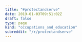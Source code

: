 ```yaml
---
title: "#protectandserve"
date: 2019-01-03T09:51:02Z
draft: false
type: page
kind: "occupations_and_education"
subreddit: "/r/protectandserve"
---
```

